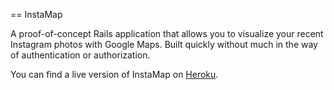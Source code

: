 == InstaMap

A proof-of-concept Rails application that allows you to visualize your recent Instagram photos with Google Maps. Built quickly without much in the way of authentication or authorization.

You can find a live version of InstaMap on [Heroku](http://instamapapp.herokuapp.com).
